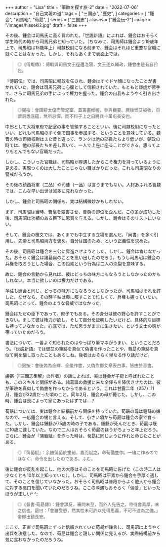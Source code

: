 +++
author = "Lisa"
title = "筆跡を探す旅-2"
date = "2022-07-06"
description = "自己実現の道"
tags = [
    "三国志",
    "歴史",
]
categories = [
    "鍾会",
    "司馬昭",
    "荀勗",
]
series = ["三国志"]
aliases = ["鍾会伝-2"]
image = "/images/hisseki2.jpg"
draft = false
+++


その後、鍾会は司馬氏に高く買われた。『世説新語』によれば、鍾会はおそらく学生時代の時から司馬兄弟と知っていた。（ちなみに、司馬師は鍾会より19歳年上で、司馬昭は15歳年上）司隷校尉になる前まで、鍾会はそれほど重要な官職に就くことはなかった。しかし、それもあくまで表面上では。

> ◎《傅嘏傳》：傅嘏與司馬文王徑還洛陽，文王遂以輔政，鍾會由是有自矜色。

『傅嘏伝』では、司馬昭に輔政を任され、鍾会はすぐドヤ顔になったことが書かれていた。鍾会は司馬兄弟に心腹として信頼されていた。もともと謙虚が苦手で、さらに司馬兄弟の手によって権力を握った。鍾会の自我もようやく引き出された。

> ◎弼按：會固辭太僕而管記室，蓋籌畫帷幄，參與機要。厥後鄧艾被收，自謂洞悉底蘊，無所忌憚，而不料子上之自將兵十萬屯長安也。

中郎として大将軍府で記室の事を管領することといい、後に司隷校尉になったといい、どれも司馬昭のすぐ側で国事を参加する、ということを意味している。魏晋の時の司隷校尉はまた昔と違って、ランクは他の部長たちより低いが、朝政の時では、他の部長たちを差し置いて、一人で上座に座ることができる。思ってよりもとんでもない官職だった。

しかし、こういった官職は、司馬昭が厚遇したからこそ権力を持っているように見える。実際つくのは大したことじゃない職ばかりだった。これも司馬昭なりの警戒だろうか。

その後の鎮西将軍（二品）や司徒（一品）は言うまでもない。人材あふれる曹魏では、こんな早い出世は滅多に見れなかった。

しかし、鍾会と司馬昭の関係も、実は結構微妙かもしれない。

まず、司馬昭は当時、曹髦を殺害させ、曹奐の即位を企んだ。この策が成功した後、司馬昭は功績のある臣下に恩賞を与える。しかし、鍾会はそのリストにいない。

そして、鍾会の檄文では、あくまでも中立する立場を選んだ。『尚書』を多く引用し、先帝と司馬昭両方を褒め、自分は国のため、という正義性を求めた。

その後、司馬昭は鍾会を三公に昇進させようとした。しかし、鍾会は肯じなかった。おそらく鍾会は諸葛誕のことを思い出したのだろう。もうし司馬昭は鍾会の兵権を取ろうとした場合、この拒絶という行為は二人の決裂を意味する。

故に、鍾会の言動から見れば、彼はどっちの味方にもなろうとしなかったのかもしれない。本当に欲しいのは権力だけである。

羊祜も鍾会と同じ、どっちの味方にもなろうとしなかったが、司馬昭はそれを許した。なぜなら、その時羊祜は喪に服すことで忙しくて、兵権も握っていない。司馬昭にとって、鍾会のような脅威ではなかった。

鍾会はただの臣下であって、庶子でもある。その身分は彼の野心を許すことができない。まして彼は権力が欲し、そして自分を証明したいだけど、具体的な目標も持っていなかった。心底では、ただ思うがままに生きたい、という文士の魂が宿っていたのだろう。

書法について、一番よく知られたのはやっぱり筆マネがうまい、ということだろう。『世説新語』では鄧艾の筆跡を真似て偽書を作ったことや、荀勗の筆跡を真似て剣を騙し取ったこともあるしね。後者はおそらく単なる作り話だけど。

> ◎弼按：會後偽為全輝、全儀作書，又偽作鄧艾章表白事，皆由於善書。

盧弼（『三國志集解』の作者）の話によれば、実は鍾会が子房と呼ばれたことも、このスキルと関係がある。諸葛誕の救援に来た全懌らを降伏させたのは、彼が筆跡を真似して偽書を作ったからであるという。これは甘露二年（257）11月、鍾会が32歳だった頃のこと。同年2月、鍾会の母が薨じた。しかし、この時、鍾会は喪によって家にあったはずでは…？

荀勗については、実は鍾会と結構前から関係を持っていた。荀勗の母は鍾繇の娘なので、一応鍾会の甥と言える。そして、小さい頃から荀勗は鍾会の家で育った。しかし、鍾会は鍾繇が75歳の時の子である。鍾繇が死んだとき、荀勗は既に10歳に達していた。なので二人はおそらく荀勗のほうがちょっと年上だろう。さらに、鍾会が『蒲萄赋』を作った時は、荀勗に同じように作れと命じたことがある。

> ◎『蒲萄賦』：余植蒲萄於堂前，嘉而賦之，命荀勖並作。一緒に作るのではなく、命令を出したのである。ふむ。

後に鍾会が反乱を起こし、他の大臣はそのことを司馬昭に告げた（この時二人は少なくとも10年以上知っていた）。しかし、司馬昭は平素から鍾会を手厚く遇して、そのことを信じていなかった。おそらく司馬昭は普段からよく他人から鍾会に対する悪口を聞いていたのだろうね。ここの厚遇もおそらく「偏愛」といったほうが正しい^ ^;

> ◎《晉書·荀勗傳》：鍾會謀反，審問未至，而外人先告之。帝待會素厚，未之信也。勗曰：「會雖受恩，然其性未可許以見得思義，不可不速為之備。」帝即出鎮長安。

ここで、正直で司馬昭にずっと信頼されていた荀勗が諌言し、司馬昭はようやく出兵を決意した。なので、荀勗は鍾会と親しい関係に見えるが、実際結構前から気に食わなかったのだろうね。